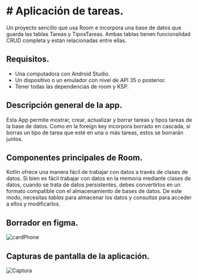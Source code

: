 # # Aplicación de tareas.
Un proyecto sencillo que usa Room e incorpora una base de datos que guarda las tablas Tareas y TiposTareas. Ambas tablas tienen funcionalidad CRUD completa y están relacionadas entre ellas.


##  Requisitos.

-   Una computadora con Android Studio.
-   Un dispositivo o un emulador con nivel de API 35 o posterior.
-  Tener todas las dependencias de room y KSP.

## Descripción general de la app.

Esta App permite mostrar, crear, actualizar y borrar tareas y tipos tareas de la base de datos.
Como en la foreign key incorpora borrado en cascada, si borras un tipo de tarea que esté en una o más tareas, estos se borrarán juntos.

## Componentes principales de Room.
Kotlin ofrece una manera fácil de trabajar con datos a través de clases de datos. Si bien es fácil trabajar con datos en la memoria mediante clases de datos, cuando se trata de datos persistentes, debes convertirlos en un formato compatible con el almacenamiento de bases de datos. De este modo, necesitas  _tablas_  para almacenar los datos y  _consultas_  para acceder a ellos y modificarlos.

## Borrador en figma.

![cardPhone](https://github.com/user-attachments/assets/81e40762-d213-4c7c-af37-111105ed3e08)

## Capturas de pantalla de la aplicación.

![Captura](https://github.com/user-attachments/assets/2568b5a3-4e5b-481c-8ab2-62eb7b2c07b1)
